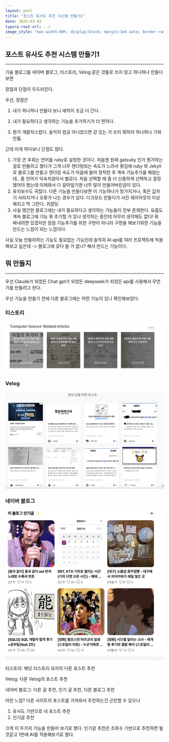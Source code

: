 ```yaml
---
layout: post
title: "포스트 유사도 추천 시스템 만들기1"
date: 2025-03-02
typora-root-url: ../
image_style: "max-width:80%; display:block; margin:1em auto; border-radius:10px; box-shadow:0px 4px 8px rgba(0,0,0,0.8);"
---
```




## 포스트 유사도 추천 시스템 만들기1

---

기술 블로그를 네이버 블로그, 티스토리, Velog 같은 것들로 쓰지 않고 하나하나 만들다 보면

장점과 단점이 두드러진다.

우선, 장점은 

1. 내가 하나하나 만들다 보니 애착이 조금 더 간다. 

2. 내가 필요하다고 생각하는 기능을 추가하기가 더 편하다.
3. 뭔가 개발자스럽다. 솔직히 컴공 아니었으면 걍 있는 거 쓰지 뭐하러 하나하나 기워만듦.

근데 이게 하다보니 단점도 많다.

1. 가장 큰 후회는 언어를 ruby로 설정한 것이다. 처음엔 원래 gatsuby 인가 뭔가하는 걸로 만들려고 했다가 그게 너무 렌더링되는 속도가 느려서 홧김에 ruby 와 Jekyll로 블로그를 만들고 렌더링 속도가 마음에 들어 정착한 후 계속 기능추가를 해왔는데.. 좀 언어가 익숙치않아서 별로다. 처음 선택할 때 좀 더 신중하게 선택하고 결정했어야 했는데 이제와서 다 갈아엎기엔 너무 많이 만들어버린감이 있다.
2. 유지보수도 귀찮다. 다른 기능을 만들다보면 이 기능하나가 망가지거나, 혹은 갑자기 사라지거나 오류가 나는 경우가 있다. 다크모드 만들다가 사진 레이아웃이 이상해지고 막 그런다. 귀찮당.
3. 사실 엥간한 블로그에는 내가 필요하다고 생각하는 기능들이 전부 존재한다. 요즘도 계속 블로그에 기능 뭐 추가할 거 있나 생각하는 중인데 아무리 생각해도 없다! 뭐 짜내려면 있겠지만 점점 기능추가를 위한 구현이 아니라 구현을 해보기위한 기능을 만드는 느낌이 되는 느낌이다. 

사실 오늘 만들려하는 기능도 필요없는 기능인데 솔직히 AI api를 여러 프로젝트에 적용해보고 싶은데  -> 블로그에 갖다 쓸 거 없나? 해서 만드는 기능이다. 

## 뭐 만들지

---

우선 Claude가 되었든 Chat gpt가 되었든 deepseek가 되었든 api를 사용해서 무언가를 만들려고 한다.

우선 기능을 만들기 전에 다른 블로그에는 어떤 기능이 있나 확인해보았다.

### 티스토리

![image-20250327014955743](/assets/img//image-20250327014955743.png)



### Velog

![image-20250327015009429](/assets/img//image-20250327015009429.png)



### 네이버 블로그

![image-20250327015031154](/assets/img//image-20250327015031154.png)



티스토리: 해당 티스토리 유저의 다른 포스트 추천

Velog: 다른 Velog의 포스트 추천

네이버 블로그: 다른 글 추천, 인기 글 추천, 다른 블로그 추천

이런 느낌? 다른 사이트의 포스트를 가져와서 추천하는건 곤란할 수 있으니

1. 유사도 기반으로 내 포스트 추천
2. 인기글 추천

크게 이 두가지 기능을 만들어 보기로 했다. 인기글 추천은 조회수 기반으로 추천하면 될것같고 1번에 AI를 적용해보기로 했다. 



 





